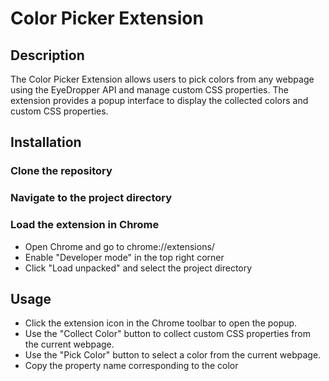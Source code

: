# Color Picker Extension

## Description

The Color Picker Extension allows users to pick colors from any webpage using the EyeDropper API and manage custom CSS properties. The extension provides a popup interface to display the collected colors and custom CSS properties.

## Installation

### Clone the repository

### Navigate to the project directory

### Load the extension in Chrome

- Open Chrome and go to chrome://extensions/
- Enable "Developer mode" in the top right corner
- Click "Load unpacked" and select the project directory

## Usage

- Click the extension icon in the Chrome toolbar to open the popup.
- Use the "Collect Color" button to collect custom CSS properties from the current webpage.
- Use the "Pick Color" button to select a color from the current webpage.
- Copy the property name corresponding to the color
